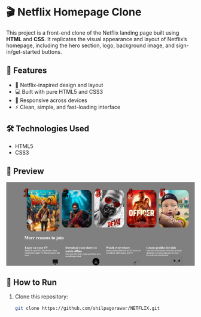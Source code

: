 # 🎬 Netflix Homepage Clone

This project is a front-end clone of the Netflix landing page built using **HTML** and **CSS**. It replicates the visual appearance and layout of Netflix’s homepage, including the hero section, logo, background image, and sign-in/get-started buttons.

## 🌟 Features
- 🎨 Netflix-inspired design and layout  
- 💻 Built with pure HTML5 and CSS3  
- 📱 Responsive across devices  
- ⚡ Clean, simple, and fast-loading interface  

## 🛠️ Technologies Used
- HTML5  
- CSS3  

## 📸 Preview
![Netflix Clone Screenshot](Screenshot.png)  

## 🚀 How to Run
1. Clone this repository:  
   ```bash
   git clone https://github.com/shilpagorawar/NETFLIX.git
